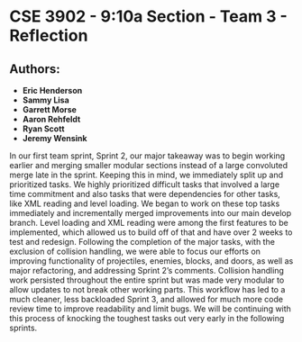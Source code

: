 ﻿# CSE 3902 - 9:10a Section - Team 3 - Reflection


## Authors:
- **Eric Henderson**
- **Sammy Lisa**
- **Garrett Morse**
- **Aaron Rehfeldt**
- **Ryan Scott**
- **Jeremy Wensink**


In our first team sprint, Sprint 2, our major takeaway was to begin working earlier and merging smaller modular sections instead of a large convoluted merge late in the sprint. Keeping this in mind, we immediately split up and prioritized tasks. We highly prioritized difficult tasks that involved a large time commitment and also tasks that were dependencies for other tasks, like XML reading and level loading. We began to work on these top tasks immediately and incrementally merged improvements into our main develop branch. Level loading and XML reading were among the first features to be implemented, which allowed us to build off of that and have over 2 weeks to test and redesign. Following the completion of the major tasks, with the exclusion of collision handling, we were able to focus our efforts on improving functionality of projectiles, enemies, blocks, and doors, as well as major refactoring, and addressing Sprint 2’s comments. Collision handling work persisted throughout the entire sprint but was made very modular to allow updates to not break other working parts. This workflow has led to a much cleaner, less backloaded Sprint 3, and allowed for much more code review time to improve readability and limit bugs. We will be continuing with this process of knocking the toughest tasks out very early in the following sprints.
